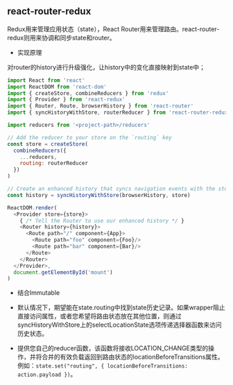 ## react-router-redux

Redux用来管理应用状态（state），React Router用来管理路由。react-router-redux则用来协调和同步state和router。

* 实现原理

对router的history进行升级强化，让history中的变化直接映射到state中；

```js
import React from 'react'
import ReactDOM from 'react-dom'
import { createStore, combineReducers } from 'redux'
import { Provider } from 'react-redux'
import { Router, Route, browserHistory } from 'react-router'
import { syncHistoryWithStore, routerReducer } from 'react-router-redux'

import reducers from '<project-path>/reducers'

// Add the reducer to your store on the `routing` key
const store = createStore(
  combineReducers({
    ...reducers,
    routing: routerReducer
  })
)

// Create an enhanced history that syncs navigation events with the store
const history = syncHistoryWithStore(browserHistory, store)

ReactDOM.render(
  <Provider store={store}>
    { /* Tell the Router to use our enhanced history */ }
    <Router history={history}>
      <Route path="/" component={App}>
        <Route path="foo" component={Foo}/>
        <Route path="bar" component={Bar}/>
      </Route>
    </Router>
  </Provider>,
  document.getElementById('mount')
)
```

* 结合Immutable

- 默认情况下，期望能在state.routing中找到state历史记录。如果wrapper阻止直接访问属性，或者您希望将路由状态放在其他位置，则通过syncHistoryWithStore上的selectLocationState选项传递选择器函数来访问历史状态。

- 提供您自己的reducer函数，该函数将接收LOCATION_CHANGE类型的操作，并将合并的有效负载返回到路由状态的locationBeforeTransitions属性。 例如：`state.set("routing", { locationBeforeTransitions: action.payload })`。